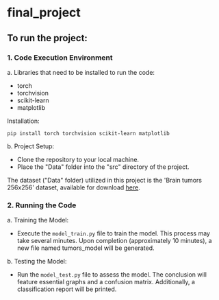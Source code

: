 # final_project

## To run the project:

### 1. Code Execution Environment

a. Libraries that need to be installed to run the code:

- torch
- torchvision
- scikit-learn
- matplotlib

Installation:

```
pip install torch torchvision scikit-learn matplotlib
```

b. Project Setup:

- Clone the repository to your local machine.
- Place the "Data" folder into the "src" directory of the project.

The dataset ("Data" folder) utilized in this project is the 'Brain tumors 256x256' dataset, available for download [here](https://www.kaggle.com/datasets/thomasdubail/brain-tumors-256x256/code).

### 2. Running the Code

a. Training the Model:

- Execute the `model_train.py` file to train the model. This process may take several minutes. Upon completion (approximately 10 minutes), a new file named tumors_model will be generated.

b. Testing the Model:

- Run the `model_test.py` file to assess the model. The conclusion will feature essential graphs and a confusion matrix. Additionally, a classification report will be printed.

